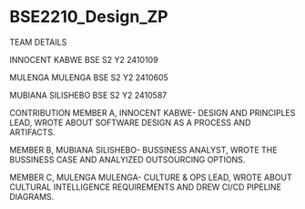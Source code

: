 # BSE2210_Design_ZP

TEAM DETAILS

INNOCENT KABWE BSE S2 Y2 2410109

MULENGA MULENGA BSE S2 Y2 2410605

MUBIANA SILISHEBO BSE S2 Y2 2410587

CONTRIBUTION 
MEMBER A, INNOCENT KABWE- DESIGN AND PRINCIPLES LEAD, WROTE ABOUT SOFTWARE DESIGN AS A PROCESS AND ARTIFACTS.

MEMBER B, MUBIANA SILISHEBO- BUSSINESS ANALYST, WROTE THE BUSSINESS CASE AND ANALYIZED OUTSOURCING OPTIONS. 

MEMBER C, MULENGA MULENGA- CULTURE & OPS LEAD, WROTE ABOUT CULTURAL INTELLIGENCE REQUIREMENTS AND DREW CI/CD PIPELINE DIAGRAMS.
